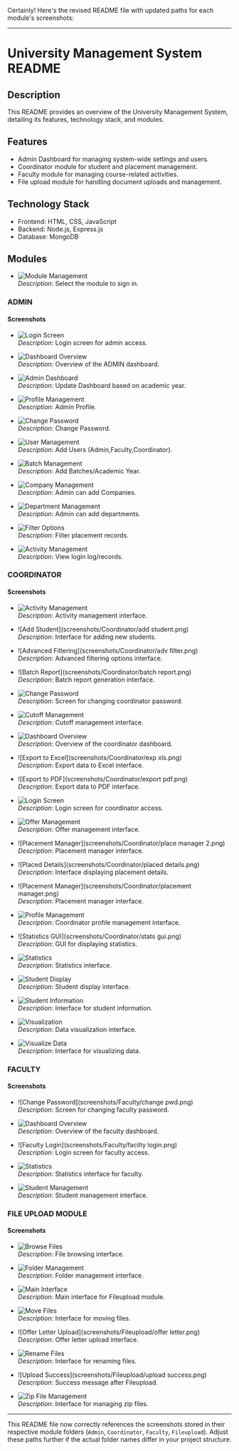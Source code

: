 Certainly! Here's the revised README file with updated paths for each module's screenshots:

---

# University Management System README

## Description
This README provides an overview of the University Management System, detailing its features, technology stack, and modules.

## Features
- Admin Dashboard for managing system-wide settings and users.
- Coordinator module for student and placement management.
- Faculty module for managing course-related activities.
- File upload module for handling document uploads and management.

## Technology Stack
- Frontend: HTML, CSS, JavaScript
- Backend: Node.js, Express.js
- Database: MongoDB

## Modules

- ![Module Management](screenshots/Admin/modules.png)  
  *Description*: Select the module to sign in.

### ADMIN

#### Screenshots
- ![Login Screen](screenshots/Admin/login.png)  
  *Description*: Login screen for admin access.

- ![Dashboard Overview](screenshots/Admin/dash.png)  
  *Description*: Overview of the ADMIN dashboard.

- ![Admin Dashboard](screenshots/Admin/admin-dash-dropdown.png)  
  *Description*: Update Dashboard based on academic year.

- ![Profile Management](screenshots/Admin/profile.png)  
  *Description*: Admin Profile.

- ![Change Password](screenshots/Admin/changepwd.png)  
  *Description*: Change Password.

- ![User Management](screenshots/Admin/user.png)  
  *Description*: Add Users (Admin,Faculty,Coordinator).

- ![Batch Management](screenshots/Admin/batch.png)  
  *Description*: Add Batches/Academic Year.

- ![Company Management](screenshots/Admin/company.png)  
  *Description*: Admin can add Companies.

- ![Department Management](screenshots/Admin/dept.png)  
  *Description*: Admin can add departments.

- ![Filter Options](screenshots/Admin/filter.png)  
  *Description*: Filter placement records.

- ![Activity Management](screenshots/Admin/activity.png)  
  *Description*: View login log/records.

### COORDINATOR

#### Screenshots
- ![Activity Management](screenshots/Coordinator/activity.png)  
  *Description*: Activity management interface.

- ![Add Student](screenshots/Coordinator/add student.png)  
  *Description*: Interface for adding new students.

- ![Advanced Filtering](screenshots/Coordinator/adv filter.png)  
  *Description*: Advanced filtering options interface.

- ![Batch Report](screenshots/Coordinator/batch report.png)  
  *Description*: Batch report generation interface.

- ![Change Password](screenshots/Coordinator/changepwd.png)  
  *Description*: Screen for changing coordinator password.

- ![Cutoff Management](screenshots/Coordinator/cutoff.png)  
  *Description*: Cutoff management interface.

- ![Dashboard Overview](screenshots/Coordinator/dash.png)  
  *Description*: Overview of the coordinator dashboard.

- ![Export to Excel](screenshots/Coordinator/exp xls.png)  
  *Description*: Export data to Excel interface.

- ![Export to PDF](screenshots/Coordinator/export pdf.png)  
  *Description*: Export data to PDF interface.

- ![Login Screen](screenshots/Coordinator/login.png)  
  *Description*: Login screen for coordinator access.

- ![Offer Management](screenshots/Coordinator/offer.png)  
  *Description*: Offer management interface.

- ![Placement Manager](screenshots/Coordinator/place manager 2.png)  
  *Description*: Placement manager interface.

- ![Placed Details](screenshots/Coordinator/placed details.png)  
  *Description*: Interface displaying placement details.

- ![Placement Manager](screenshots/Coordinator/placement manager.png)  
  *Description*: Placement manager interface.

- ![Profile Management](screenshots/Coordinator/profile.png)  
  *Description*: Coordinator profile management interface.

- ![Statistics GUI](screenshots/Coordinator/stats gui.png)  
  *Description*: GUI for displaying statistics.

- ![Statistics](screenshots/Coordinator/stats.png)  
  *Description*: Statistics interface.

- ![Student Display](screenshots/Coordinator/studentdispl.png)  
  *Description*: Student display interface.

- ![Student Information](screenshots/Coordinator/stuudentinfo.png)  
  *Description*: Interface for student information.

- ![Visualization](screenshots/Coordinator/visu.png)  
  *Description*: Data visualization interface.

- ![Visualize Data](screenshots/Coordinator/visualize.png)  
  *Description*: Interface for visualizing data.

### FACULTY

#### Screenshots
- ![Change Password](screenshots/Faculty/change pwd.png)  
  *Description*: Screen for changing faculty password.

- ![Dashboard Overview](screenshots/Faculty/dash.png)  
  *Description*: Overview of the faculty dashboard.

- ![Faculty Login](screenshots/Faculty/facilty login.png)  
  *Description*: Login screen for faculty access.

- ![Statistics](screenshots/Faculty/stats.png)  
  *Description*: Statistics interface for faculty.

- ![Student Management](screenshots/Faculty/student.png)  
  *Description*: Student management interface.

### FILE UPLOAD MODULE

#### Screenshots
- ![Browse Files](screenshots/Fileupload/browse.png)  
  *Description*: File browsing interface.

- ![Folder Management](screenshots/Fileupload/folder.png)  
  *Description*: Folder management interface.

- ![Main Interface](screenshots/Fileupload/main.png)  
  *Description*: Main interface for Fileupload module.

- ![Move Files](screenshots/Fileupload/move.png)  
  *Description*: Interface for moving files.

- ![Offer Letter Upload](screenshots/Fileupload/offer letter.png)  
  *Description*: Offer letter upload interface.

- ![Rename Files](screenshots/Fileupload/rename.png)  
  *Description*: Interface for renaming files.

- ![Upload Success](screenshots/Fileupload/upload success.png)  
  *Description*: Success message after Fileupload.

- ![Zip File Management](screenshots/Fileupload/zip.png)  
  *Description*: Interface for managing zip files.

---

This README file now correctly references the screenshots stored in their respective module folders (`Admin`, `Coordinator`, `Faculty`, `Fileupload`). Adjust these paths further if the actual folder names differ in your project structure.
